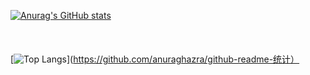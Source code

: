 [![Anurag's GitHub stats](https://github-readme-stats.vercel.app/api?username=edmonds4553)](https://github.com/anuraghazra/github-readme-stats)
<br/>
<br/>
<br/>
<br/>
[![Top Langs ](https://github-readme-stats.vercel.app/api/top-langs/?username=edmonds4553&layout=compact)](https://github.com/anuraghazra/github-readme-统计）


